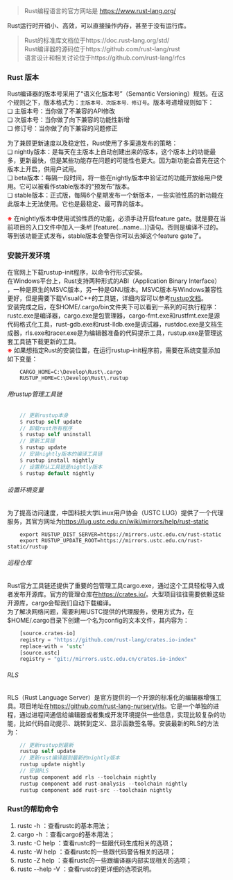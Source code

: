 > Rust编程语言的官方网站是 https://www.rust-lang.org/  

Rust运行时开销小、高效，可以直接操作内存，甚至于没有运行库。

> Rust的标准库文档位于https://doc.rust-lang.org/std/  
> Rust编译器的源码位于https://github.com/rust-lang/rust  
> 语言设计和相关讨论位于https://github.com/rust-lang/rfcs

### Rust 版本
Rust编译器的版本号采用了“语义化版本号”​（Semantic Versioning）规划。在这个规则之下，版本格式为：`主版本号．次版本号．修订号`。版本号递增规则如下：  
❏ 主版本号：当你做了不兼容的API修改  
❏ 次版本号：当你做了向下兼容的功能性新增  
❏ 修订号：当你做了向下兼容的问题修正

为了兼顾更新速度以及稳定性，Rust使用了多渠道发布的策略：  
❏ nightly版本：是每天在主版本上自动创建出来的版本，这个版本上的功能最多，更新最快，但是某些功能存在问题的可能性也更大。因为新功能会首先在这个版本上开启，供用户试用。  
❏ beta版本：每隔一段时间，将一些在nightly版本中验证过的功能开放给用户使用。它可以被看作stable版本的“预发布”版本。  
❏ stable版本：正式版，每隔6个星期发布一个新版本，一些实验性质的新功能在此版本上无法使用。它也是最稳定、最可靠的版本。

<span style="color: red;font-weight: bold;">※</span> 在nightly版本中使用试验性质的功能，必须手动开启feature gate。就是要在当前项目的入口文件中加入一条#! [feature(…name…)]语句。否则是编译不过的。等到该功能正式发布，stable版本会警告你可以去掉这个feature gate了。

### 安装开发环境

在官网上下载rustup-init程序，以命令行形式安装。  
在Windows平台上，Rust支持两种形式的ABI（Application Binary Interface）​，一种是原生的MSVC版本，另一种是GNU版本。MSVC版本与Windows兼容性更好，但是需要下载VisualC++的工具链，详细内容可以参考[rustup文档](https://rust-lang.github.io/rustup/installation/windows.html)。  
安装完成之后，在$HOME/.cargo/bin文件夹下可以看到一系列的可执行程序：rustc.exe是编译器，cargo.exe是包管理器，cargo-fmt.exe和rustfmt.exe是源代码格式化工具，rust-gdb.exe和rust-lldb.exe是调试器，rustdoc.exe是文档生成器，rls.exe和racer.exe是为编辑器准备的代码提示工具，rustup.exe是管理这套工具链下载更新的工具。  
<span style="color: red;font-weight: bold;">※</span> 如果想指定Rust的安装位置，在运行rustup-init程序前，需要在系统变量添加如下变量：

```shell
    CARGO_HOME=C:\Develop\Rust\.cargo
    RUSTUP_HOME=C:\Develop\Rust\.rustup
```

###### 用rustup管理工具链

```rust
    // 更新rustup本身
    $ rustup self update
    // 卸载rust所有程序
    $ rustup self uninstall
    // 更新工具链
    $ rustup update
    // 安装nightly版本的编译工具链
    $ rustup install nightly
    // 设置默认工具链是nightly版本
    $ rustup default nightly
```

###### 设置环境变量

为了提高访问速度，中国科技大学Linux用户协会（USTC LUG）提供了一个代理服务，其官方网址为<https://lug.ustc.edu.cn/wiki/mirrors/help/rust-static>  

```shell
    export RUSTUP_DIST_SERVER=https://mirrors.ustc.edu.cn/rust-static
    export RUSTUP_UPDATE_ROOT=https://mirrors.ustc.edu.cn/rust-static/rustup
```

###### 远程仓库

Rust官方工具链还提供了重要的包管理工具cargo.exe，通过这个工具轻松导入或者发布开源库。官方的管理仓库在<https://crates.io/>。大型项目往往需要依赖这些开源库，cargo会帮我们自动下载编译。  
为了解决网络问题，需要利用USTC提供的代理服务，使用方式为，在$HOME/.cargo目录下创建一个名为config的文本文件，其内容为：  

```rust
    [source.crates-io]
    registry = "https://github.com/rust-lang/crates.io-index"
    replace-with = 'ustc'
    [source.ustc]
    registry = "git://mirrors.ustc.edu.cn/crates.io-index"
```

###### RLS

RLS（Rust Language Server）是官方提供的一个开源的标准化的编辑器增强工具。项目地址在<https://github.com/rust-lang-nursery/rls>。它是一个单独的进程，通过进程间通信给编辑器或者集成开发环境提供一些信息，实现比较复杂的功能，比如代码自动提示、跳转到定义、显示函数签名等。安装最新的RLS的方法为：  

```rust
    // 更新rustup到最新
    rustup self update
    // 更新rust编译器到最新的nightly版本
    rustup update nightly
    // 安装RLS
    rustup component add rls --toolchain nightly
    rustup component add rust-analysis --toolchain nightly
    rustup component add rust-src --toolchain nightly
```

### Rust的帮助命令

1. rustc -h ：查看rustc的基本用法；  
2. cargo -h ：查看cargo的基本用法；  
3. rustc -C help ：查看rustc的一些跟代码生成相关的选项；  
4. rustc -W help ：查看rustc的一些跟代码警告相关的选项；  
5. rustc -Z help ：查看rustc的一些跟编译器内部实现相关的选项；  
6. rustc --help -V ：查看rustc的更详细的选项说明。  

